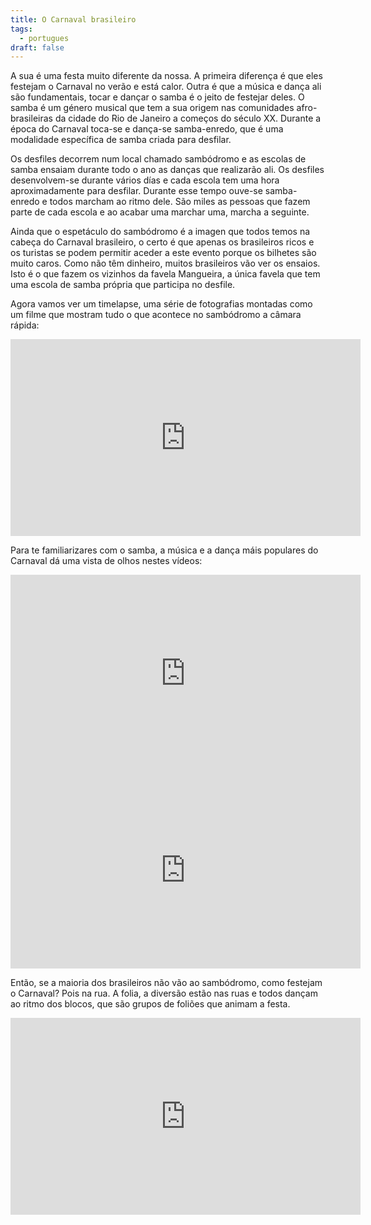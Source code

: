 ```yaml
---
title: O Carnaval brasileiro
tags:
  - portugues
draft: false
---
```

A sua  é uma festa muito diferente da nossa. A primeira diferença é que eles festejam o Carnaval no verão e está calor. Outra é que a música e dança ali são fundamentais, tocar e dançar o samba é o jeito de festejar deles. O samba é um género musical que tem a sua origem nas comunidades afro-brasileiras da cidade do Rio de Janeiro a começos do século XX. Durante a época do Carnaval toca-se e dança-se samba-enredo, que é uma modalidade específica de samba criada para desfilar.

Os desfiles decorrem num local chamado sambódromo e as escolas de samba ensaiam durante todo o ano as danças que realizarão ali. Os desfiles desenvolvem-se durante vários días e cada escola tem uma hora aproximadamente para desfilar. Durante esse tempo ouve-se samba-enredo e todos marcham ao ritmo dele. São miles as pessoas que  fazem parte de cada escola e ao acabar uma marchar uma, marcha a seguinte.

Ainda que o espetáculo do sambódromo é a imagen que todos temos na cabeça do Carnaval brasileiro, o certo é que apenas os brasileiros ricos e os turistas se podem permitir aceder a este evento porque os bilhetes são muito caros. Como não têm dinheiro, muitos brasileiros vão ver os ensaios. Isto é o que fazem os vizinhos da favela Mangueira, a única favela que tem uma escola de samba própria que participa no desfile.

Agora vamos ver um timelapse, uma série de fotografias montadas como um filme que mostram tudo o que acontece no sambódromo a câmara rápida:

<iframe width="560" height="315" src="https://www.youtube.com/embed/IOCFBKvYD0Q" title="YouTube video player" frameborder="0" allow="accelerometer; autoplay; clipboard-write; encrypted-media; gyroscope; picture-in-picture" allowfullscreen></iframe>

Para te familiarizares com o samba, a música e a dança máis populares do Carnaval dá uma vista de olhos nestes vídeos:

<iframe width="560" height="315" src="https://www.youtube.com/embed/6u9uOyt0D_0" title="YouTube video player" frameborder="0" allow="accelerometer; autoplay; clipboard-write; encrypted-media; gyroscope; picture-in-picture" allowfullscreen></iframe>

<iframe width="560" height="315" src="https://www.youtube.com/embed/fMnx-_hWTi4" title="YouTube video player" frameborder="0" allow="accelerometer; autoplay; clipboard-write; encrypted-media; gyroscope; picture-in-picture" allowfullscreen></iframe>

Então, se a maioria dos brasileiros não vão ao sambódromo, como festejam o Carnaval? Pois na rua. A folia, a diversão estão nas ruas e todos dançam ao ritmo dos blocos, que são grupos de foliões que animam a festa.

<iframe width="560" height="315" src="https://www.youtube.com/embed/dDBy6WvM8HU" title="YouTube video player" frameborder="0" allow="accelerometer; autoplay; clipboard-write; encrypted-media; gyroscope; picture-in-picture" allowfullscreen></iframe>
